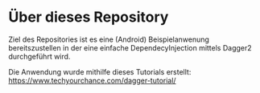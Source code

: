 # Über dieses Repository
Ziel des Repositories ist es eine (Android) Beispielanwenung bereitszustellen in der eine einfache DependecyInjection mittels Dagger2 durchgeführt wird. 

Die Anwendung wurde mithilfe dieses Tutorials erstellt: https://www.techyourchance.com/dagger-tutorial/
